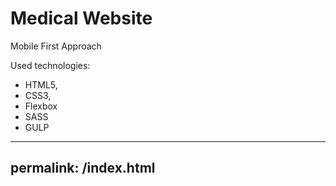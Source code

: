 # Medical Website
Mobile First Approach

Used technologies:
- HTML5,
- CSS3,
- Flexbox
- SASS
- GULP

---
permalink: /index.html
---

